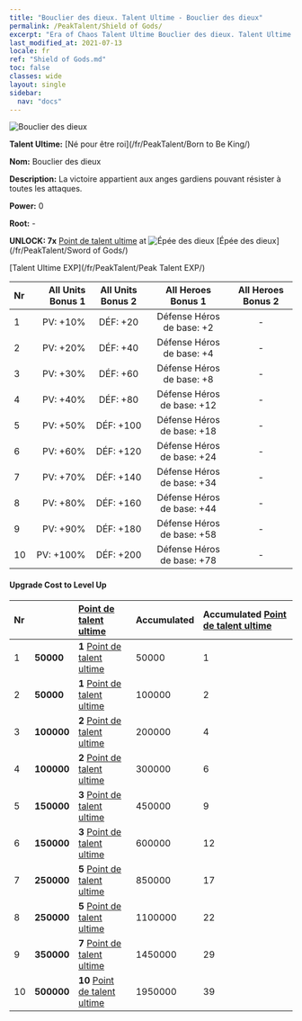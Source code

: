 ```yaml
---
title: "Bouclier des dieux. Talent Ultime - Bouclier des dieux"
permalink: /PeakTalent/Shield of Gods/
excerpt: "Era of Chaos Talent Ultime Bouclier des dieux. Talent Ultime Bouclier des dieux. Bouclier des dieux"
last_modified_at: 2021-07-13
locale: fr
ref: "Shield of Gods.md"
toc: false
classes: wide
layout: single
sidebar:
  nav: "docs"
---
```


  ![Bouclier des dieux](/images/pt/talent_4502.png)

  **Talent Ultime:** [Né pour être roi](/fr/PeakTalent/Born to Be King/)

  **Nom:** Bouclier des dieux

  **Description:** La victoire appartient aux anges gardiens pouvant résister à toutes les attaques.

  **Power:** 0

  **Root:** -

  **UNLOCK: 7x** [Point de talent ultime](/ItemsFR/con_934/) at ![Épée des dieux](/images/pt/talent_4501.png) [Épée des dieux](/fr/PeakTalent/Sword of Gods/)

  [Talent Ultime EXP](/fr/PeakTalent/Peak Talent EXP/)

  | Nr | All Units Bonus 1 | All Units Bonus 2 | All Heroes Bonus 1 | All Heroes Bonus 2 |
  |:---|--------------:|:-------------:|:-------------:|:-------------:|
  | 1 | PV: +10% | DÉF: +20 | Défense Héros de base: +2 | - |
  | 2 | PV: +20% | DÉF: +40 | Défense Héros de base: +4 | - |
  | 3 | PV: +30% | DÉF: +60 | Défense Héros de base: +8 | - |
  | 4 | PV: +40% | DÉF: +80 | Défense Héros de base: +12 | - |
  | 5 | PV: +50% | DÉF: +100 | Défense Héros de base: +18 | - |
  | 6 | PV: +60% | DÉF: +120 | Défense Héros de base: +24 | - |
  | 7 | PV: +70% | DÉF: +140 | Défense Héros de base: +34 | - |
  | 8 | PV: +80% | DÉF: +160 | Défense Héros de base: +44 | - |
  | 9 | PV: +90% | DÉF: +180 | Défense Héros de base: +58 | - |
  | 10 | PV: +100% | DÉF: +200 | Défense Héros de base: +78 | - |


#### Upgrade Cost to Level Up

  | Nr | <i class="fas fa-coins"/> | [Point de talent ultime](/ItemsFR/con_934/) | Accumulated <i class="fas fa-coins"/> | Accumulated [Point de talent ultime](/ItemsFR/con_934/) |
  |:---|:--------------|:-------------|:-------------|:-------------|
  | 1 | **50000** | **1** [Point de talent ultime](/ItemsFR/con_934/) | 50000 | 1 |
  | 2 | **50000** | **1** [Point de talent ultime](/ItemsFR/con_934/) | 100000 | 2 |
  | 3 | **100000** | **2** [Point de talent ultime](/ItemsFR/con_934/) | 200000 | 4 |
  | 4 | **100000** | **2** [Point de talent ultime](/ItemsFR/con_934/) | 300000 | 6 |
  | 5 | **150000** | **3** [Point de talent ultime](/ItemsFR/con_934/) | 450000 | 9 |
  | 6 | **150000** | **3** [Point de talent ultime](/ItemsFR/con_934/) | 600000 | 12 |
  | 7 | **250000** | **5** [Point de talent ultime](/ItemsFR/con_934/) | 850000 | 17 |
  | 8 | **250000** | **5** [Point de talent ultime](/ItemsFR/con_934/) | 1100000 | 22 |
  | 9 | **350000** | **7** [Point de talent ultime](/ItemsFR/con_934/) | 1450000 | 29 |
  | 10 | **500000** | **10** [Point de talent ultime](/ItemsFR/con_934/) | 1950000 | 39 |
